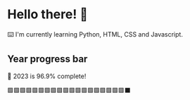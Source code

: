 # Hello there! 👋

⌨️ I'm currently learning Python, HTML, CSS and Javascript.

## Year progress bar

📅 2023 is 96.9% complete!

🟩🟩🟩🟩🟩🟩🟩🟩🟩🟩🟩🟩🟩🟩🟩🟩🟩🟩🟩⬛